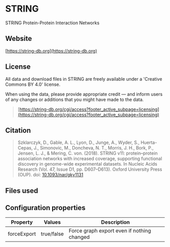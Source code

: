 # STRING

STRING Protein-Protein Interaction Networks

## Website

[https://string-db.org](https://string-db.org)

## License

All data and download files in STRING are freely available under a 'Creative Commons BY 4.0' license.

When using the data, please provide appropriate credit — and inform users of any changes or additions that you might have made to the data.

> [https://string-db.org/cgi/access?footer_active_subpage=licensing](https://string-db.org/cgi/access?footer_active_subpage=licensing)

## Citation

> Szklarczyk, D., Gable, A. L., Lyon, D., Junge, A., Wyder, S., Huerta-Cepas, J., Simonovic, M., Doncheva, N. T., Morris, J. H., Bork, P., Jensen, L. J., & Mering, C. von. (2018). STRING v11: protein–protein association networks with increased coverage, supporting functional discovery in genome-wide experimental datasets. In Nucleic Acids Research (Vol. 47, Issue D1, pp. D607–D613). Oxford University Press (OUP). doi: [10.1093/nar/gky1131](https://doi.org/10.1093/nar/gky1131)

## Files used



## Configuration properties

| Property    | Values     | Description                                |
|-------------|------------|--------------------------------------------|
| forceExport | true/false | Force graph export even if nothing changed |
